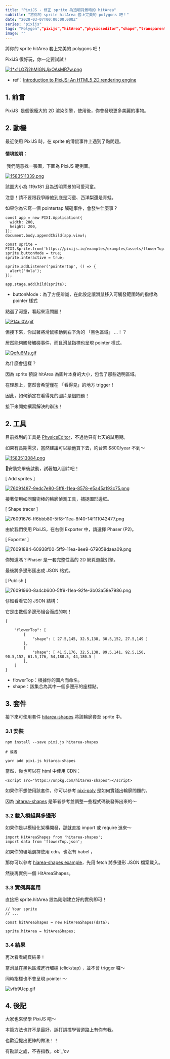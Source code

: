 ```yaml
---
title: "PixiJS - 修正 sprite 為透明背景時的 hitArea"
subtitle: "將你的 sprite hitArea 套上完美的 polygons 吧！"
date: "2020-03-07T00:00:00.000Z"
series: "pixijs"
tags: "Polygon","pixijs","hitArea","physicseditor","shape","transparent","explorter"
image: ""
--- 
```


將你的 sprite hitArea 套上完美的 polygons 吧！

PixiJS 很好玩，你一定要試試！

[![1*x1LOZj2hMIGNJjxOAsMR7w.png](https://raw.githubusercontent.com/explooosion/blogs/refs/heads/main/docs/images/2020-03-07_PixiJS%20-%20%E4%BF%AE%E6%AD%A3%20sprite%20%E7%82%BA%E9%80%8F%E6%98%8E%E8%83%8C%E6%99%AF%E6%99%82%E7%9A%84%20hitArea/1*x1LOZj2hMIGNJjxOAsMR7w.png)](https://miro.medium.com/max/640/1*x1LOZj2hMIGNJjxOAsMR7w.png)

*   ref：[Introduction to PixiJS: An HTML5 2D rendering engine](https://itnext.io/introduction-to-pixijs-an-html5-2d-rendering-engine-64173df9a14e)

1\. 前言
------

PixiJS  是個很龐大的 2D 渲染引擎，使用後，你會發現更多美麗的事物。

2\. 動機
------

最近使用 PixiJS 時，在 sprite 的滑鼠事件上遇到了點問題。

#### 情境說明：

 我們隨意找一張圖，下圖為 PixiJS 範例圖。

[![1583511339.png](https://raw.githubusercontent.com/explooosion/blogs/refs/heads/main/docs/images/2020-03-07_PixiJS%20-%20%E4%BF%AE%E6%AD%A3%20sprite%20%E7%82%BA%E9%80%8F%E6%98%8E%E8%83%8C%E6%99%AF%E6%99%82%E7%9A%84%20hitArea/1583511339.png)](https://pixijs.io/examples/examples/assets/flowerTop.png)

該圖大小為 119x181 且為透明背景的可愛河童。

注意！請不要跟我爭辯他到底是河童、西洋梨還是青蛙。

如果你為它寫一個 pointertap 觸碰事件，會發生什麼事？

    const app = new PIXI.Application({
      width: 200,
      height: 200,
    });
    document.body.appendChild(app.view);
    
    const sprite = PIXI.Sprite.from('https://pixijs.io/examples/examples/assets/flowerTop.png');
    sprite.buttonMode = true;
    sprite.interactive = true;
    
    sprite.addListener('pointertap', () => {
      alert('Hola');
    });
    
    app.stage.addChild(sprite);

*   buttonMode：為了方便辨識，在此設定讓滑鼠移入可觸發範圍時的指標為 pointer 樣式

點選了河童，看起來沒問題！

[![P14ul0V.gif](https://raw.githubusercontent.com/explooosion/blogs/refs/heads/main/docs/images/2020-03-07_PixiJS%20-%20%E4%BF%AE%E6%AD%A3%20sprite%20%E7%82%BA%E9%80%8F%E6%98%8E%E8%83%8C%E6%99%AF%E6%99%82%E7%9A%84%20hitArea/P14ul0V.gif)](https://i.imgur.com/P14ul0V.gif)

但接下來，你試著將滑鼠移動到右下角的 「黑色區域」 ...！？

居然能夠觸發觸碰事件，而且滑鼠指標也呈現 pointer 樣式。

[![Qofu6Ms.gif](https://raw.githubusercontent.com/explooosion/blogs/refs/heads/main/docs/images/2020-03-07_PixiJS%20-%20%E4%BF%AE%E6%AD%A3%20sprite%20%E7%82%BA%E9%80%8F%E6%98%8E%E8%83%8C%E6%99%AF%E6%99%82%E7%9A%84%20hitArea/Qofu6Ms.gif)](https://i.imgur.com/Qofu6Ms.gif)

為什麼會這樣？

因為 sprite 預設 hitArea 為圖片本身的大小，包含了那些透明區域。

在理想上，當然會希望僅在 「看得見」的地方 trigger！

因此，如何鎖定在看得見的圖片是個問題！

接下來開始撰寫解決的辦法！

2\. 工具
------

目前找到的工具是 [PhysicsEditor](https://www.codeandweb.com/physicseditor)，不過他只有七天的試用期。

如果有長期需求，當然建議可以給他買下去，約台幣 $800/year 不到～

[![1583513084.png](https://raw.githubusercontent.com/explooosion/blogs/refs/heads/main/docs/images/2020-03-07_PixiJS%20-%20%E4%BF%AE%E6%AD%A3%20sprite%20%E7%82%BA%E9%80%8F%E6%98%8E%E8%83%8C%E6%99%AF%E6%99%82%E7%9A%84%20hitArea/1583513084.png)](https://dotblogsfile.blob.core.windows.net/user/incredible/d59d2bde-48ea-485e-8fa6-41cd863f372e/1583513084.png)

安裝完畢後啟動，試著加入圖片吧！

\[ Add sprites \]

[![76091487-9edc7e80-5ff8-11ea-8578-e5a45a193c75.png](https://raw.githubusercontent.com/explooosion/blogs/refs/heads/main/docs/images/2020-03-07_PixiJS%20-%20%E4%BF%AE%E6%AD%A3%20sprite%20%E7%82%BA%E9%80%8F%E6%98%8E%E8%83%8C%E6%99%AF%E6%99%82%E7%9A%84%20hitArea/76091487-9edc7e80-5ff8-11ea-8578-e5a45a193c75.png)](https://user-images.githubusercontent.com/13682994/76091487-9edc7e80-5ff8-11ea-8578-e5a45a193c75.png)

接著使用如同魔術棒的輪廓偵測工具，捕捉圖形邊框。

\[ Shape tracer \]

![76091676-ff6bbb80-5ff8-11ea-8f40-14f111042477.png](https://raw.githubusercontent.com/explooosion/blogs/refs/heads/main/docs/images/2020-03-07_PixiJS%20-%20%E4%BF%AE%E6%AD%A3%20sprite%20%E7%82%BA%E9%80%8F%E6%98%8E%E8%83%8C%E6%99%AF%E6%99%82%E7%9A%84%20hitArea/76091676-ff6bbb80-5ff8-11ea-8f40-14f111042477.png)

由於我們使用 PixiJS，在右側 Exporter 中，請選擇 Phaser (P2)。

\[ Exporter \]

![76091884-60938f00-5ff9-11ea-8ee9-679058daea09.png](https://raw.githubusercontent.com/explooosion/blogs/refs/heads/main/docs/images/2020-03-07_PixiJS%20-%20%E4%BF%AE%E6%AD%A3%20sprite%20%E7%82%BA%E9%80%8F%E6%98%8E%E8%83%8C%E6%99%AF%E6%99%82%E7%9A%84%20hitArea/76091884-60938f00-5ff9-11ea-8ee9-679058daea09.png)

你知道嗎？Phaser 是一套完整性高的 2D 網頁遊戲引擎。

最後將多邊形匯出成 JSON 格式。

\[ Publish \]

![76091960-8a4cb600-5ff9-11ea-92fe-3b03a58e7986.png](https://raw.githubusercontent.com/explooosion/blogs/refs/heads/main/docs/images/2020-03-07_PixiJS%20-%20%E4%BF%AE%E6%AD%A3%20sprite%20%E7%82%BA%E9%80%8F%E6%98%8E%E8%83%8C%E6%99%AF%E6%99%82%E7%9A%84%20hitArea/76091960-8a4cb600-5ff9-11ea-92fe-3b03a58e7986.png)

仔細看看它的 JSON 結構：

它是由數個多邊形組合而成的喲！

    { 
        
        "flowerTop": [
            {
                "shape": [ 27.5,145, 32.5,138, 30.5,152, 27.5,149 ]
            },
            {
                "shape": [ 41.5,176, 32.5,138, 89.5,141, 92.5,150, 90.5,152, 61.5,176, 54,180.5, 44,180.5 ]
            },
        ]
    }

*   flowerTop：根據你的圖片而命名。
*   shape：該集合為其中一個多邊形的座標點。

3\. 套件
------

接下來可使用套件 [hitarea-shapes](https://github.com/explooosion/hitarea-shapes) 將該輪廓套至 sprite 中。

### 3.1 安裝

    npm install --save pixi.js hitarea-shapes
    
    # 或者
    
    yarn add pixi.js hitarea-shapes

當然，你也可以在 html 中使用 CDN：

    <script src="https://unpkg.com/hitarea-shapes"></script>

如果你不想使用該套件，你可以參考 [pixi-poly](https://github.com/eXponenta/pixi-poly) 是如何實踐出輪廓問題的。

因為 [hitarea-shapes](https://github.com/explooosion/hitarea-shapes) 是筆者參考並調整一些程式碼後發佈出來的～

### 3.2 載入模組與多邊形

如果你是以模組化架構開發，那就直接 import 或 require 進來～

    import HitAreaShapes from 'hitarea-shapes';
    import data from 'flowerTop.json';

如果你的環境選擇使用 cdn，也沒有 babel ，

那你可以參考 [hiarea-shapes example](https://github.com/explooosion/hitarea-shapes/blob/master/docs/index.html)，先用 fetch 將多邊形 JSON 檔案載入。

然後再實例一個 HitAreaShapes。

### 3.3 實例與套用

直接把 sprite.hitArea 設為剛剛建立好的實例即可！

    // Your sprite
    // ...
    
    const hitAreaShapes = new HitAreaShapes(data);
    
    sprite.hitArea = hitAreaShapes;
    

### 3.4 結果

再次看看網頁結果！

當滑鼠在黑色區域進行觸碰 (click/tap) ，並不會 trigger 囉～

同時指標也不會呈現 pointer ～

![vfb9Ucp.gif](https://raw.githubusercontent.com/explooosion/blogs/refs/heads/main/docs/images/2020-03-07_PixiJS%20-%20%E4%BF%AE%E6%AD%A3%20sprite%20%E7%82%BA%E9%80%8F%E6%98%8E%E8%83%8C%E6%99%AF%E6%99%82%E7%9A%84%20hitArea/vfb9Ucp.gif)

4\. 後記
------

大家也來學學 PixiJS 吧～

本篇方法也許不是最好，誤打誤撞學習道路上有你有我。

也歡迎提出更棒的做法！！

有勘誤之處，不吝指教。ob'\_'ov